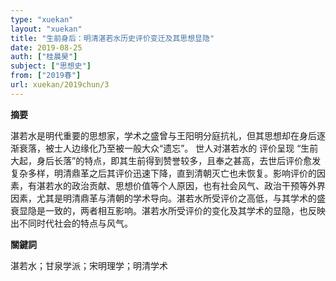 ```yaml
---
type: "xuekan"
layout: "xuekan"
title: "生前身后：明清湛若水历史评价变迁及其思想显隐"
date: 2019-08-25
auth: ["桂晨昊"]
subject: ["思想史"]
from: ["2019春"]
url: xuekan/2019chun/3
---
```


**摘要**      

湛若水是明代重要的思想家，学术之盛曾与王阳明分庭抗礼，但其思想却在身后逐渐衰落，被士人边缘化乃至被一般大众“遗忘”。 世人对湛若水的 评价呈现 “生前大起，身后长落”的特点，即其生前得到赞誉较多，且奉之甚高，去世后评价愈发复杂多样，明清鼎革之后其评价迅速下降，直到清朝灭亡也未恢复。影响评价的因素，有湛若水的政治贡献、思想价值等个人原因，也有社会风气、政治干预等外界因素，尤其是明清鼎革与清朝的学术导向。湛若水所受评价之高低，与其学术的盛衰显隐是一致的，两者相互影响。湛若水所受评价的变化及其学术的显隐，也反映出不同时代社会的特点与风气。

**關鍵詞**

湛若水；甘泉学派；宋明理学；明清学术
